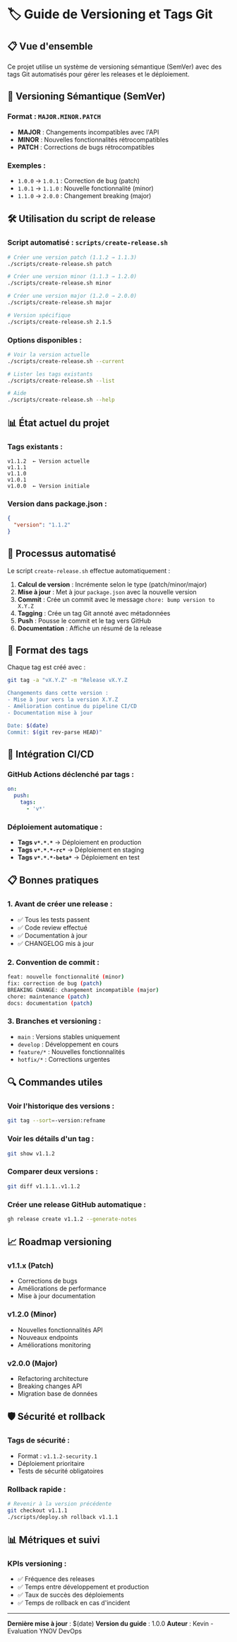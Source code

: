 # 🏷️ Guide de Versioning et Tags Git

## 📋 **Vue d'ensemble**

Ce projet utilise un système de versioning sémantique (SemVer) avec des tags Git automatisés pour gérer les releases et le déploiement.

## 🎯 **Versioning Sémantique (SemVer)**

### Format : `MAJOR.MINOR.PATCH`

- **MAJOR** : Changements incompatibles avec l'API
- **MINOR** : Nouvelles fonctionnalités rétrocompatibles  
- **PATCH** : Corrections de bugs rétrocompatibles

### Exemples :
- `1.0.0` → `1.0.1` : Correction de bug (patch)
- `1.0.1` → `1.1.0` : Nouvelle fonctionnalité (minor)
- `1.1.0` → `2.0.0` : Changement breaking (major)

## 🛠️ **Utilisation du script de release**

### Script automatisé : `scripts/create-release.sh`

```bash
# Créer une version patch (1.1.2 → 1.1.3)
./scripts/create-release.sh patch

# Créer une version minor (1.1.3 → 1.2.0)
./scripts/create-release.sh minor

# Créer une version major (1.2.0 → 2.0.0)
./scripts/create-release.sh major

# Version spécifique
./scripts/create-release.sh 2.1.5
```

### Options disponibles :

```bash
# Voir la version actuelle
./scripts/create-release.sh --current

# Lister les tags existants
./scripts/create-release.sh --list

# Aide
./scripts/create-release.sh --help
```

## 📊 **État actuel du projet**

### Tags existants :
```
v1.1.2  ← Version actuelle
v1.1.1
v1.1.0
v1.0.1
v1.0.0  ← Version initiale
```

### Version dans package.json :
```json
{
  "version": "1.1.2"
}
```

## 🔄 **Processus automatisé**

Le script `create-release.sh` effectue automatiquement :

1. **Calcul de version** : Incrémente selon le type (patch/minor/major)
2. **Mise à jour** : Met à jour `package.json` avec la nouvelle version
3. **Commit** : Crée un commit avec le message `chore: bump version to X.Y.Z`
4. **Tagging** : Crée un tag Git annoté avec métadonnées
5. **Push** : Pousse le commit et le tag vers GitHub
6. **Documentation** : Affiche un résumé de la release

## 📝 **Format des tags**

Chaque tag est créé avec :

```bash
git tag -a "vX.Y.Z" -m "Release vX.Y.Z

Changements dans cette version :
- Mise à jour vers la version X.Y.Z
- Amélioration continue du pipeline CI/CD
- Documentation mise à jour

Date: $(date)
Commit: $(git rev-parse HEAD)"
```

## 🚀 **Intégration CI/CD**

### GitHub Actions déclenché par tags :

```yaml
on:
  push:
    tags:
      - 'v*'
```

### Déploiement automatique :
- **Tags `v*.*.*`** → Déploiement en production
- **Tags `v*.*.*-rc*`** → Déploiement en staging
- **Tags `v*.*.*-beta*`** → Déploiement en test

## 📋 **Bonnes pratiques**

### 1. **Avant de créer une release :**
- ✅ Tous les tests passent
- ✅ Code review effectué
- ✅ Documentation à jour
- ✅ CHANGELOG mis à jour

### 2. **Convention de commit :**
```bash
feat: nouvelle fonctionnalité (minor)
fix: correction de bug (patch)
BREAKING CHANGE: changement incompatible (major)
chore: maintenance (patch)
docs: documentation (patch)
```

### 3. **Branches et versioning :**
- `main` : Versions stables uniquement
- `develop` : Développement en cours
- `feature/*` : Nouvelles fonctionnalités
- `hotfix/*` : Corrections urgentes

## 🔍 **Commandes utiles**

### Voir l'historique des versions :
```bash
git tag --sort=-version:refname
```

### Voir les détails d'un tag :
```bash
git show v1.1.2
```

### Comparer deux versions :
```bash
git diff v1.1.1..v1.1.2
```

### Créer une release GitHub automatique :
```bash
gh release create v1.1.2 --generate-notes
```

## 📈 **Roadmap versioning**

### v1.1.x (Patch)
- Corrections de bugs
- Améliorations de performance
- Mise à jour documentation

### v1.2.0 (Minor)
- Nouvelles fonctionnalités API
- Nouveaux endpoints
- Améliorations monitoring

### v2.0.0 (Major)
- Refactoring architecture
- Breaking changes API
- Migration base de données

## 🛡️ **Sécurité et rollback**

### Tags de sécurité :
- Format : `v1.1.2-security.1`
- Déploiement prioritaire
- Tests de sécurité obligatoires

### Rollback rapide :
```bash
# Revenir à la version précédente
git checkout v1.1.1
./scripts/deploy.sh rollback v1.1.1
```

## 📊 **Métriques et suivi**

### KPIs versioning :
- ✅ Fréquence des releases
- ✅ Temps entre développement et production  
- ✅ Taux de succès des déploiements
- ✅ Temps de rollback en cas d'incident

---

**Dernière mise à jour** : $(date)
**Version du guide** : 1.0.0
**Auteur** : Kevin - Evaluation YNOV DevOps 